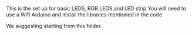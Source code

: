 This is the set up for basic LEDS, RGB LEDS and LED strip
You will need to use a Wifi Arduino and install the libraries mentioned in the code

We suggesting starting from this folder.

